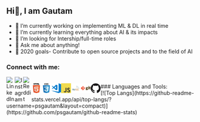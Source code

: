 ## Hi👋, I am Gautam

- 🔭 I’m currently working on implementing ML & DL in real time 
- 🌱 I’m currently learning everything about AI & its impacts
- 🤔 I’m looking for Intership/full-time roles 
- 💬 Ask me about anything! 
- 🏁 2020 goals- Contribute to open source projects and to the field of AI 

### Connect with me:

[<img align="left" alt="LinkedIn" width="22px" src="https://cdn.jsdelivr.net/npm/simple-icons@v3/icons/linkedin.svg" />][linkedin]
[<img align="left" alt="Instagram" width="22px" src="https://cdn.jsdelivr.net/npm/simple-icons@v3/icons/instagram.svg" />][instagram]
[<img align="left" alt="Reddit" width="22px" src="https://cdn.jsdelivr.net/npm/simple-icons@v3/icons/reddit.svg" />][reddit]

<br />
### Languages and Tools:

<img align="left" alt="HTML5" width="26px" src="https://raw.githubusercontent.com/github/explore/80688e429a7d4ef2fca1e82350fe8e3517d3494d/topics/html/html.png" />
<img align="left" alt="CSS3" width="26px" src="https://raw.githubusercontent.com/github/explore/80688e429a7d4ef2fca1e82350fe8e3517d3494d/topics/css/css.png" /><img align="left" alt="Visual Studio Code" width="26px" src="https://raw.githubusercontent.com/github/explore/80688e429a7d4ef2fca1e82350fe8e3517d3494d/topics/visual-studio-code/visual-studio-code.png" />
<img align="left" alt="JavaScript" width="26px" src="https://raw.githubusercontent.com/github/explore/80688e429a7d4ef2fca1e82350fe8e3517d3494d/topics/javascript/javascript.png" />
<img align="left" alt="MySQL" width="26px" src="https://raw.githubusercontent.com/github/explore/80688e429a7d4ef2fca1e82350fe8e3517d3494d/topics/mysql/mysql.png" />
<img align="left" alt="Git" width="26px" src="https://raw.githubusercontent.com/github/explore/80688e429a7d4ef2fca1e82350fe8e3517d3494d/topics/git/git.png" />
<img align="left" alt="GitHub" width="26px" src="https://raw.githubusercontent.com/github/explore/78df643247d429f6cc873026c0622819ad797942/topics/github/github.png" />

<br />
[![Top Langs](https://github-readme-stats.vercel.app/api/top-langs/?username=psgautam&layout=compact)](https://github.com/psgautam/github-readme-stats)


[instagram]: https://instagram.com/boopismygoopis
[linkedin]: https://linkedin.com/in/saigautamperi
[reddit]: https://www.reddit.com/user/boopngoop
